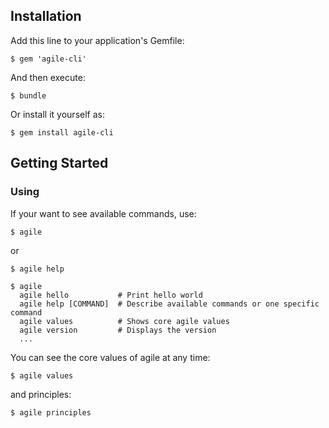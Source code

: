## Installation

Add this line to your application's Gemfile:

    $ gem 'agile-cli'

And then execute:

    $ bundle

Or install it yourself as:

    $ gem install agile-cli

## Getting Started

### Using

  If your want to see available commands, use:

    $ agile

  or

    $ agile help

  ```
  $ agile
    agile hello           # Print hello world
    agile help [COMMAND]  # Describe available commands or one specific command
    agile values          # Shows core agile values
    agile version         # Displays the version
    ...

  ```

  You can see the core values of agile at any time:

    $ agile values

  and principles:

    $ agile principles
